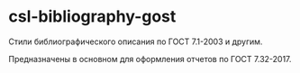 # csl-bibliography-gost
Стили библиографического описания по ГОСТ 7.1-2003 и другим.

Предназначены в основном для оформления отчетов по ГОСТ 7.32-2017.
